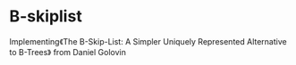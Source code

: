 # B-skiplist

Implementing《The B-Skip-List: A Simpler Uniquely Represented Alternative to B-Trees》 from Daniel Golovin
